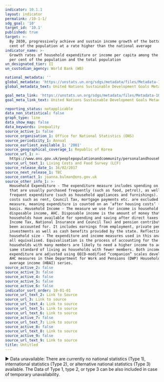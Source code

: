 ```yaml
---
indicator: 10.1.1
layout: indicator
permalink: /10-1-1/
sdg_goal: '10'
target_id: '10.1'
published: true
target: >-
  By 2030, progressively achieve and sustain income growth of the bottom 40 per
  cent of the population at a rate higher than the national average
indicator_name: >-
  Growth rates of household expenditure or income per capita among the bottom 40
  per cent of the population and the total population
un_designated_tier: II
un_custodian_agency: World Bank (WB)

national_metadata: ''
global_metadata: 'https://unstats.un.org/sdgs/metadata/files/Metadata-10-01-01.pdf'
global_metadata_text: United Nations Sustainable Development Goals Metadata (PDF 221 KB)

goal_meta_link: 'https://unstats.un.org/sdgs/metadata/files/Metadata-10-01-01.pdf'
goal_meta_link_text: United Nations Sustainable Development Goals Metadata (PDF 221 KB)

reporting_status: notapplicable
data_non_statistical: false
graph_type: line
data_show_map: false
data_keywords: inequality
source_active_1: false
source_organisation_1: Office for National Statistics (ONS)
source_periodicity_1: Annual
source_earliest_available_1: '2001'
source_geographical_coverage_1: Republic of Korea
source_url_1: >-
  https://www.ons.gov.uk/peoplepopulationandcommunity/personalandhouseholdfinances/incomeandwealth/methodologies/livingcostsandfoodsurvey
source_url_text_1: Living Costs and Food Survey (LCF)
source_release_date_1: 16/02/2017
source_next_release_1: TBC
source_contact_1: joanna.bulman@ons.gov.uk
source_other_info_1: >-
  Household Expenditure - The expenditure measure includes spending on items
  that are usually purchased frequently (such as food, petrol), as well as less
  frequent expenditure (such as household appliances and furnishings). Housing
  costs such as rent, Council Tax, mortgage payments etc. are excluded from the
  measure, meaning expenditure is counted on an ‘after housing costs’ (AHC) 
  basis. Household Income - The measure we use for income is household
  disposable income, AHC. Disposable income is the amount of money that
  households have available for spending and saving after direct taxes (such as
  Income Tax, National Insurance and Council Tax) and pension contributions have
  been accounted for. It includes earnings from employment, private pensions and
  investments as well as cash benefits provided by the state. Reflecting
  household size - The expenditure and income measures used in this analysis are
  all equivalised. Equivalisation is the process of accounting for the fact that
  households with many members are likely to need a higher income to achieve the
  same standard of living as households with fewer members. Both income and
  expenditure are adjusted using OECD-modified “companion” scales developed for
  AHC measures in thee Department for Work and Pensions (DWP) Households below
  average income (HBAI) series.
source_active_2: false
source_active_3: false
source_active_4: false
source_active_5: false
source_active_6: false
indicator_sort_order: 10-01-01
source_url_text_2: Link to Source
source_url_3: Link to source
source_url_text_4: Link to source
source_url_text_5: Link to source
source_url_text_6: Link to source
source_active_7: false
source_url_text_7: Link to source
source_active_8: false
source_url_text_8: Link to source
source_active_9: false
source_url_text_9: Link to source
title: Untitled
---
```

▶ Data unavailable: There are currently no national statistics (Type 1), international statistics (Type 2), or alternative national statistics (Type 3) available. The Data of Type 1, type 2, or type 3 can be also included in case of temporary unavailability.
